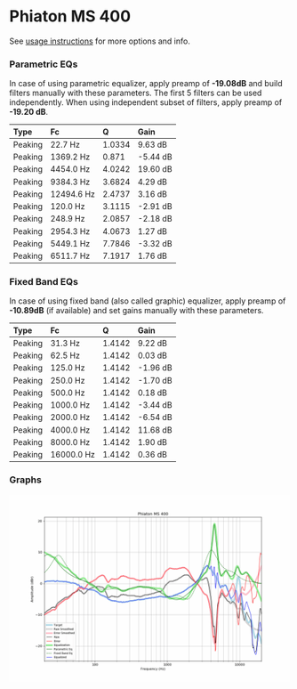 # Phiaton MS 400
See [usage instructions](https://github.com/jaakkopasanen/AutoEq#usage) for more options and info.

### Parametric EQs
In case of using parametric equalizer, apply preamp of **-19.08dB** and build filters manually
with these parameters. The first 5 filters can be used independently.
When using independent subset of filters, apply preamp of **-19.20 dB**.

| Type    | Fc         |      Q | Gain     |
|:--------|:-----------|:-------|:---------|
| Peaking | 22.7 Hz    | 1.0334 | 9.63 dB  |
| Peaking | 1369.2 Hz  | 0.871  | -5.44 dB |
| Peaking | 4454.0 Hz  | 4.0242 | 19.60 dB |
| Peaking | 9384.3 Hz  | 3.6824 | 4.29 dB  |
| Peaking | 12494.6 Hz | 2.4737 | 3.16 dB  |
| Peaking | 120.0 Hz   | 3.1115 | -2.91 dB |
| Peaking | 248.9 Hz   | 2.0857 | -2.18 dB |
| Peaking | 2954.3 Hz  | 4.0673 | 1.27 dB  |
| Peaking | 5449.1 Hz  | 7.7846 | -3.32 dB |
| Peaking | 6511.7 Hz  | 7.1917 | 1.76 dB  |

### Fixed Band EQs
In case of using fixed band (also called graphic) equalizer, apply preamp of **-10.89dB**
(if available) and set gains manually with these parameters.

| Type    | Fc         |      Q | Gain     |
|:--------|:-----------|:-------|:---------|
| Peaking | 31.3 Hz    | 1.4142 | 9.22 dB  |
| Peaking | 62.5 Hz    | 1.4142 | 0.03 dB  |
| Peaking | 125.0 Hz   | 1.4142 | -1.96 dB |
| Peaking | 250.0 Hz   | 1.4142 | -1.70 dB |
| Peaking | 500.0 Hz   | 1.4142 | 0.18 dB  |
| Peaking | 1000.0 Hz  | 1.4142 | -3.44 dB |
| Peaking | 2000.0 Hz  | 1.4142 | -6.54 dB |
| Peaking | 4000.0 Hz  | 1.4142 | 11.68 dB |
| Peaking | 8000.0 Hz  | 1.4142 | 1.90 dB  |
| Peaking | 16000.0 Hz | 1.4142 | 0.36 dB  |

### Graphs
![](./Phiaton%20MS%20400.png)